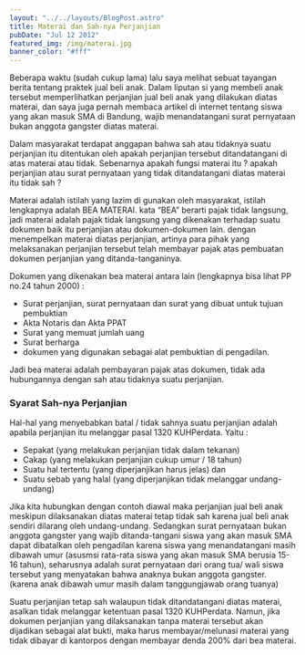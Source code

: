 ```yaml
---
layout: "../../layouts/BlogPost.astro"
title: Materai dan Sah-nya Perjanjian
pubDate: "Jul 12 2012"
featured_img: /img/materai.jpg
banner_color: "#fff"
---
```


Beberapa waktu (sudah cukup lama) lalu saya melihat sebuat tayangan berita tentang praktek jual beli anak. Dalam liputan si yang membeli anak tersebut memperlihatkan perjanjian jual beli anak yang dilakukan diatas materai, dan saya juga pernah membaca artikel di internet tentang siswa yang akan masuk SMA di Bandung, wajib menandatangani surat pernyataan bukan anggota gangster diatas materai.

Dalam masyarakat terdapat anggapan bahwa sah atau tidaknya suatu perjanjian itu ditentukan oleh apakah perjanjian tersebut ditandatangani di atas materai atau tidak. Sebenarnya apakah fungsi materai itu ? apakah perjanjian atau surat pernyataan yang tidak ditandatangani diatas materai itu tidak sah ?

Materai adalah istilah yang lazim di gunakan oleh masyarakat, istilah lengkapnya adalah BEA MATERAI. kata “BEA” berarti pajak tidak langsung, jadi materai adalah pajak tidak langsung yang dikenakan terhadap suatu dokumen baik itu perjanjian atau dokumen-dokumen lain. dengan menempelkan materai diatas perjanjian, artinya para pihak yang melaksanakan perjanjian tersebut telah membayar pajak atas pembuatan dokumen perjanjian yang ditanda-tanganinya.

Dokumen yang dikenakan bea materai antara lain (lengkapnya bisa lihat PP no.24 tahun 2000) :

- Surat perjanjian, surat pernyataan dan surat yang dibuat untuk tujuan pembuktian
- Akta Notaris dan Akta PPAT
- Surat yang memuat jumlah uang
- Surat berharga
- dokumen yang digunakan sebagai alat pembuktian di pengadilan.

Jadi bea materai adalah pembayaran pajak atas dokumen, tidak ada hubungannya dengan sah atau tidaknya suatu perjanjian.

### Syarat Sah-nya Perjanjian

Hal-hal yang menyebabkan batal / tidak sahnya suatu perjanjian adalah apabila perjanjian itu melanggar pasal 1320 KUHPerdata. Yaitu :

- Sepakat (yang melakukan perjanjian tidak dalam tekanan)
- Cakap (yang melakukan perjanjian cukup umur / 18 tahun)
- Suatu hal tertentu (yang diperjanjikan harus jelas) dan
- Suatu sebab yang halal (yang diperjanjikan tidak melanggar undang-undang)

Jika kita hubungkan dengan contoh diawal maka perjanjian jual beli anak meskipun dilaksanakan diatas materai tetap tidak sah karena jual beli anak sendiri dilarang oleh undang-undang. Sedangkan surat pernyataan bukan anggota gangster yang wajib ditanda-tangani siswa yang akan masuk SMA dapat dibatalkan oleh pengadilan karena siswa yang menandatangani masih dibawah umur (asusmsi rata-rata siswa yang akan masuk SMA berusia 15-16 tahun), seharusnya adalah surat pernyataan dari orang tua/ wali siswa tersebut yang menyatakan bahwa anaknya bukan anggota gangster. (karena anak dibawah umur masih dalam tanggungjawab orang tuanya)

Suatu perjanjian tetap sah walaupun tidak ditandatangani diatas materai, asalkan tidak melanggar ketentuan pasal 1320 KUHPerdata. Namun, jika dokumen perjanjian yang dilaksanakan tanpa materai tersebut akan dijadikan sebagai alat bukti, maka harus membayar/melunasi materai yang tidak dibayar di kantorpos dengan membayar denda 200% dari bea materai.
